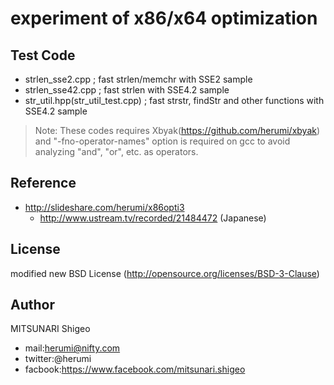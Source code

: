 
# experiment of x86/x64 optimization

## Test Code

* strlen_sse2.cpp ; fast strlen/memchr with SSE2 sample
* strlen_sse42.cpp ; fast strlen with SSE4.2 sample
* str_util.hpp(str_util_test.cpp) ; fast strstr, findStr and other functions with SSE4.2 sample

>Note: These codes requires Xbyak(https://github.com/herumi/xbyak) and "-fno-operator-names" option is required on gcc to avoid analyzing "and", "or", etc. as operators.

## Reference

* http://slideshare.com/herumi/x86opti3
    * http://www.ustream.tv/recorded/21484472 (Japanese)

## License

modified new BSD License (http://opensource.org/licenses/BSD-3-Clause)

## Author

MITSUNARI Shigeo
* mail:herumi@nifty.com
* twitter:@herumi
* facbook:https://www.facebook.com/mitsunari.shigeo

